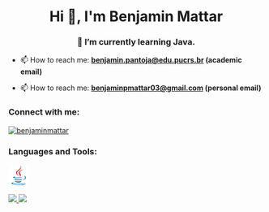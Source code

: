 

 <h1 align="center">Hi 👋, I'm Benjamin Mattar</h1>
<h3 align="center">🌱 I’m currently learning Java.</h3>

- 📫 How to reach me: **benjamin.pantoja@edu.pucrs.br (academic email)**

- 📫 How to reach me: **benjaminpmattar03@gmail.com (personal email)**

<h3 align="left">Connect with me:</h3>
<p align="left">
<a href="https://instagram.com/benjaminmattar" target="blank"><img align="center" src="https://raw.githubusercontent.com/rahuldkjain/github-profile-readme-generator/master/src/images/icons/Social/instagram.svg" alt="benjaminmattar" height="30" width="40" /></a>
</p>

<h3 align="left">Languages and Tools:</h3>
<p align="left"> <a href="https://www.java.com" target="_blank" rel="noreferrer"> <img src="https://raw.githubusercontent.com/devicons/devicon/master/icons/java/java-original.svg" alt="java" width="40" height="40"/> </a> </p>
<div>
   <a href="https://github.com/leo-oliveira2">
     <img height= "167em" src="https://github-readme-stats.vercel.app/api?username=benjaminmattar&show_icons=true&theme=github_dark"/>
     <img height= "167em" src="https://github-readme-stats.vercel.app/api/top-langs/?username=benjaminmattar&layout=compact&theme=github_dark"/>
</div>
  
  
  
